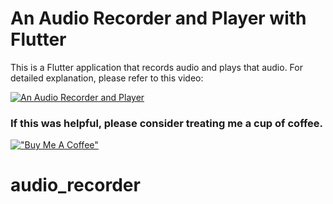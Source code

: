 # An Audio Recorder and Player with Flutter

This is a Flutter application that records audio and plays that audio.
For detailed explanation, please refer to this video:

[![An Audio Recorder and Player](http://img.youtube.com/vi/FYlEKq-TTBg/0.jpg)](http://www.youtube.com/watch?v=FYlEKq-TTBg "An Audio Recorder and Player with Flutter")

### If this was helpful, please consider treating me a cup of coffee.
[!["Buy Me A Coffee"](https://www.buymeacoffee.com/assets/img/custom_images/orange_img.png)](https://www.buymeacoffee.com/dknowledge)
# audio_recorder
